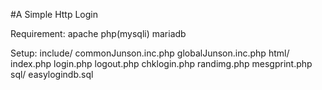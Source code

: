 #A Simple Http Login 

Requirement:
 apache
 php(mysqli)
 mariadb

Setup:
 include/
  commonJunson.inc.php
  globalJunson.inc.php
 html/
  index.php
  login.php
  logout.php
  chklogin.php
  randimg.php
  mesgprint.php
 sql/
  easylogindb.sql
 
 
